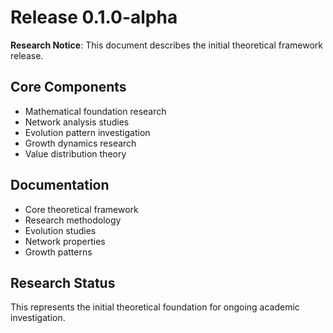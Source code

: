 # Release 0.1.0-alpha

**Research Notice**: This document describes the initial theoretical framework release.

## Core Components
- Mathematical foundation research
- Network analysis studies
- Evolution pattern investigation
- Growth dynamics research
- Value distribution theory

## Documentation
- Core theoretical framework
- Research methodology
- Evolution studies
- Network properties
- Growth patterns

## Research Status
This represents the initial theoretical foundation for ongoing academic investigation.
